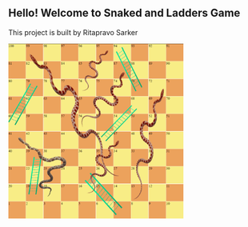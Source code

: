 ## Hello! Welcome to Snaked and Ladders Game

This project is built by Ritapravo Sarker

<!-- ![Alt text](./src/img/board7.png?raw=true "Snapshot of the game") -->


<img src="./src/img/board7.png" width="350" title="snapshot">
